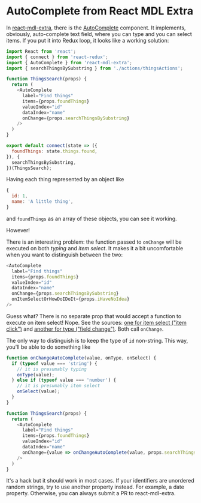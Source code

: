 # AutoComplete from React MDL Extra

In [react-mdl-extra](https://github.com/HriBB/react-mdl-extra), there is the [AutoComplete](https://github.com/HriBB/react-mdl-extra/blob/master/src/AutoComplete/AutoComplete.js) component. It implements, obviously, auto-complete text field, where you can type and you can select items. If you put it into Redux loop, it looks like a working solution:

```javascript
import React from 'react';
import { connect } from 'react-redux';
import { AutoComplete } from 'react-mdl-extra';
import { searchThingsBySubstring } from './actions/thingsActions';

function ThingsSearch(props) {
  return (
    <AutoComplete
      label="Find things"
      items={props.foundThings}
      valueIndex="id"
      dataIndex="name"
      onChange={props.searchThingsBySubstring}
    />
  )
}

export default connect(state => ({
  foundThings: state.things.found,
}), {
  searchThingsBySubstring,
})(ThingsSearch);
```

Having each thing represented by an object like

```javascript
{
  id: 1,
  name: 'A little thing',
}
```

and `foundThings` as an array of these objects, you can see it working.

However!

There is an interesting problem: the function passed to `onChange` will be executed on both _typing_ and _item select_. It makes it a bit uncomfortable when you want to distinguish between the two:

```javascript
<AutoComplete
  label="Find things"
  items={props.foundThings}
  valueIndex="id"
  dataIndex="name"
  onChange={props.searchThingsBySubstring}
  onItemSelectOrHowDoIDoIt={props.iHaveNoIdea}
/>
```

Guess what? There is no separate prop that would accept a function to execute on item select! Nope. See the sources: [one for item select ("item click")](https://github.com/HriBB/react-mdl-extra/blob/master/src/AutoComplete/AutoComplete.js#L47) and [another for type ("field change")](https://github.com/HriBB/react-mdl-extra/blob/master/src/AutoComplete/AutoComplete.js#L55). Both call `onChange`.

The only way to distinguish is to keep the type of `id` non-string. This way, you'll be able to do something like

```javascript
function onChangeAutoComplete(value, onType, onSelect) {
  if (typeof value === 'string') {
    // it is presumably typing
    onType(value);
  } else if (typeof value === 'number') {
    // it is presumably item select
    onSelect(value);
  }
}

function ThingsSearch(props) {
  return (
    <AutoComplete
      label="Find things"
      items={props.foundThings}
      valueIndex="id"
      dataIndex="name"
      onChange={value => onChangeAutoComplete(value, props.searchThingsBySubstring, props.goToThing)}
    />
  )
}
```

It's a hack but it should work in most cases. If your identifiers are unordered random strings, try to use another property instead. For example, a date property. Otherwise, you can always submit a PR to react-mdl-extra.
